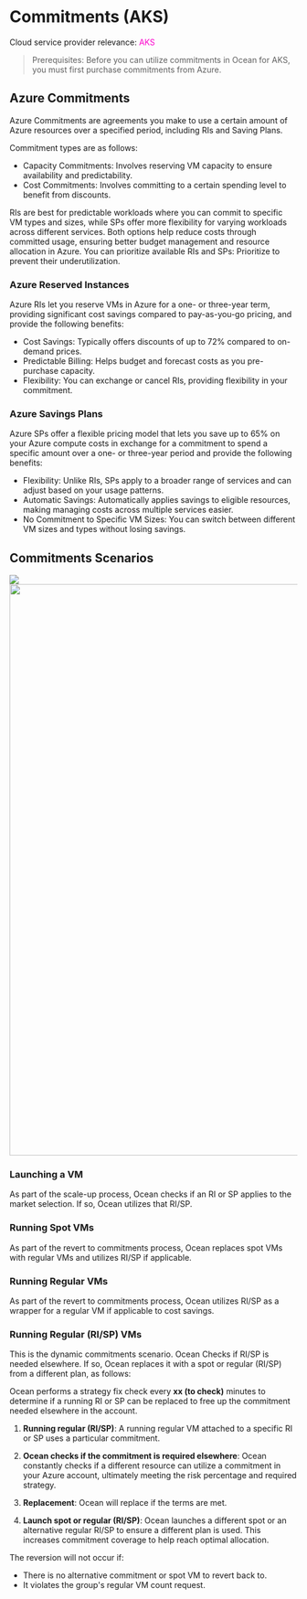 <meta name="robots" content="noindex">

# Commitments (AKS)

Cloud service provider relevance: <font color="#FC01CC">AKS</font>

>Prerequisites: Before you can utilize commitments in Ocean for AKS, you must first purchase commitments from Azure.

##  Azure Commitments

Azure Commitments are agreements you make to use a certain amount of Azure resources over a specified period, including RIs and Saving Plans.

Commitment types are as follows:

*  Capacity Commitments: Involves reserving VM capacity to ensure availability and predictability.
*  Cost Commitments: Involves committing to a certain spending level to benefit from discounts.

RIs are best for predictable workloads where you can commit to specific VM types and sizes, while SPs offer more flexibility for varying workloads across different services. Both options help reduce costs through committed usage, ensuring better budget management and resource allocation in Azure. 
You can prioritize available RIs and SPs: Prioritize to prevent their underutilization.

###  Azure Reserved Instances

Azure RIs let you reserve VMs in Azure for a one- or three-year term, providing significant cost savings compared to pay-as-you-go pricing, and provide the following benefits:

*  Cost Savings: Typically offers discounts of up to 72% compared to on-demand prices.
*  Predictable Billing: Helps budget and forecast costs as you pre-purchase capacity.
*  Flexibility: You can exchange or cancel RIs, providing flexibility in your commitment.

###  Azure Savings Plans

Azure SPs offer a flexible pricing model that lets you save up to 65% on your Azure compute costs in exchange for a commitment to spend a specific amount over a one- or three-year period and provide the following benefits:

*  Flexibility: Unlike RIs, SPs apply to a broader range of services and can adjust based on your usage patterns.
*  Automatic Savings: Automatically applies savings to eligible resources, making managing costs across multiple services easier.
*  No Commitment to Specific VM Sizes: You can switch between different VM sizes and types without losing savings.


## Commitments Scenarios

<img src="https://docs.spot.io//ocean/_media/ocean-commitments.png" />

<img width="1000" src="https://github.com/user-attachments/assets/ae781249-3fff-4647-9cc4-35bd8573abf8" />


###  Launching a VM

As part of the scale-up process, Ocean checks if an RI or SP applies to the market selection. If so, Ocean utilizes that RI/SP.

###  Running Spot VMs

As part of the revert to commitments process, Ocean replaces spot VMs with regular VMs and utilizes RI/SP if applicable.

###  Running Regular VMs

As part of the revert to commitments process, Ocean utilizes RI/SP as a wrapper for a regular VM if applicable to cost savings.

###  Running Regular (RI/SP) VMs

This is the dynamic commitments scenario. Ocean Checks if RI/SP is needed elsewhere. If so, Ocean replaces it with a spot or regular (RI/SP) from a different plan, as follows:

Ocean performs a strategy fix check every **xx (to check)** minutes to determine if a running RI or SP can be replaced to free up the commitment needed elsewhere in the account. 

1. **Running regular (RI/SP)**: A running regular VM attached to a specific RI or SP uses a particular commitment. 

2. **Ocean checks if the commitment is required elsewhere**: Ocean constantly checks if a different resource can utilize a commitment in your Azure account, ultimately meeting the risk percentage and required strategy.

3. **Replacement**: Ocean will replace if the terms are met.

4. **Launch spot or regular (RI/SP)**: Ocean launches a different spot or an alternative regular RI/SP to ensure a different plan is used. This increases commitment coverage to help reach optimal allocation.

The reversion will not occur if:

* There is no alternative commitment or spot VM to revert back to. 
* It violates the group's regular VM count request. 

